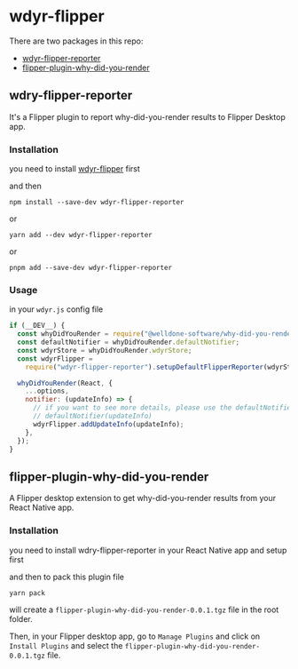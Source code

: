 # wdyr-flipper

There are two packages in this repo:

- [wdyr-flipper-reporter](#wdry-flipper-reporter)
- [flipper-plugin-why-did-you-render](#flipper-plugin-why-did-you-render)

## wdry-flipper-reporter

It's a Flipper plugin to report why-did-you-render results to Flipper Desktop app.

### Installation

you need to install [wdyr-flipper](https://github.com/welldone-software/why-did-you-render) first

and then

```
npm install --save-dev wdyr-flipper-reporter
```

or

```
yarn add --dev wdyr-flipper-reporter
```

or

```
pnpm add --save-dev wdyr-flipper-reporter
```

### Usage

in your `wdyr.js` config file

```js
if (__DEV__) {
  const whyDidYouRender = require("@welldone-software/why-did-you-render");
  const defaultNotifier = whyDidYouRender.defaultNotifier;
  const wdyrStore = whyDidYouRender.wdyrStore;
  const wdyrFlipper =
    require("wdyr-flipper-reporter").setupDefaultFlipperReporter(wdyrStore);

  whyDidYouRender(React, {
    ...options,
    notifier: (updateInfo) => {
      // if you want to see more details, please use the defaultNotifier
      // defaultNotifier(updateInfo)
      wdyrFlipper.addUpdateInfo(updateInfo);
    },
  });
}
```

## flipper-plugin-why-did-you-render

A Flipper desktop extension to get why-did-you-render results from your React Native app.

### Installation

you need to install wdry-flipper-reporter in your React Native app and setup first

and then to pack this plugin file

```
yarn pack
```

will create a `flipper-plugin-why-did-you-render-0.0.1.tgz` file in the root folder.

Then, in your Flipper desktop app, go to `Manage Plugins` and click on `Install Plugins` and select the `flipper-plugin-why-did-you-render-0.0.1.tgz` file.
